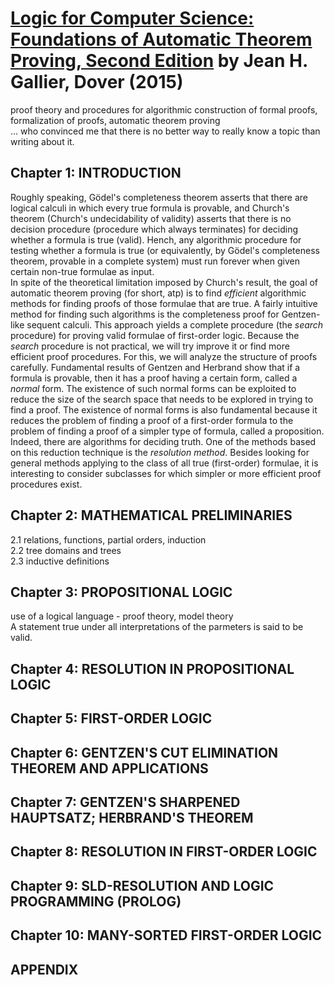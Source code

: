 # [Logic for Computer Science: Foundations of Automatic Theorem Proving, Second Edition][homepage] by Jean H. Gallier, Dover (2015)

proof theory and procedures for algorithmic construction of formal proofs,
 formalization of proofs, automatic theorem proving<br>
... who convinced me that there is no better way to really know a topic than
 writing about it.

[homepage]: http://www.cis.upenn.edu/~jean/gbooks/logic.html

## Chapter 1: INTRODUCTION

Roughly speaking, Gödel's completeness theorem asserts that there are logical
 calculi in which every true formula is provable, and Church's theorem (Church's
 undecidability of validity) asserts that there is no decision procedure
 (procedure which always terminates) for deciding whether a formula is true
 (valid). Hench, any algorithmic procedure for testing whether a formula is true
 (or equivalently, by Gödel's completeness theorem, provable in a complete
 system) must run forever when given certain non-true formulae as input.<br>
In spite of the theoretical limitation imposed by Church's result, the goal of
 automatic theorem proving (for short, atp) is to find *efficient* algorithmic
 methods for finding proofs of those formulae that are true. A fairly intuitive
 method for finding such algorithms is the completeness proof for Gentzen-like
 sequent calculi. This approach yields a complete procedure (the *search*
 procedure) for proving valid formulae of first-order logic. Because the
 *search* procedure is not practical, we will try improve it or find more
 efficient proof procedures. For this, we will analyze the structure of proofs
 carefully. Fundamental results of Gentzen and Herbrand show that if a formula
 is provable, then it has a proof having a certain form, called a *normal* form.
 The existence of such normal forms can be exploited to reduce the size of the
 search space that needs to be explored in trying to find a proof. The existence
 of normal forms is also fundamental because it reduces the problem of finding a
 proof of a first-order formula to the problem of finding a proof of a simpler
 type of formula, called a proposition. Indeed, there are algorithms for
 deciding truth. One of the methods based on this reduction technique is the
 *resolution method*. Besides looking for general methods applying to the class
 of all true (first-order) formulae, it is interesting to consider subclasses
 for which simpler or more efficient proof procedures exist.

## Chapter 2: MATHEMATICAL PRELIMINARIES

2.1 relations, functions, partial orders, induction<br>
2.2 tree domains and trees<br>
2.3 inductive definitions

## Chapter 3: PROPOSITIONAL LOGIC

use of a logical language - proof theory, model theory<br>
A statement true under all interpretations of the parmeters is said to be valid.

## Chapter 4: RESOLUTION IN PROPOSITIONAL LOGIC

## Chapter 5: FIRST-ORDER LOGIC

## Chapter 6: GENTZEN'S CUT ELIMINATION THEOREM AND APPLICATIONS

## Chapter 7: GENTZEN'S SHARPENED HAUPTSATZ; HERBRAND'S THEOREM

## Chapter 8: RESOLUTION IN FIRST-ORDER LOGIC

## Chapter 9: SLD-RESOLUTION AND LOGIC PROGRAMMING (PROLOG)

## Chapter 10: MANY-SORTED FIRST-ORDER LOGIC

## APPENDIX

